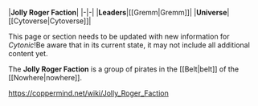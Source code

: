 |**Jolly Roger Faction**|
|-|-|
|**Leaders**|[[Gremm\|Gremm]]|
|**Universe**|[[Cytoverse\|Cytoverse]]|

This page or section needs to be updated with new information for *Cytonic*!Be aware that in its current state, it may not include all additional content yet.

The **Jolly Roger Faction** is a group of pirates in the [[Belt\|belt]] of the [[Nowhere\|nowhere]].



https://coppermind.net/wiki/Jolly_Roger_Faction